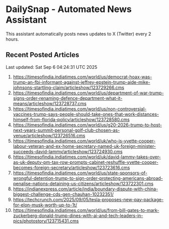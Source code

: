# DailySnap - Automated News Assistant

This assistant automatically posts news updates to X (Twitter) every 2 hours.

## Recent Posted Articles

Last updated: Sat Sep  6 04:24:31 UTC 2025

1. https://timesofindia.indiatimes.com/world/us/democrat-hoax-was-trump-an-fbi-informant-against-jeffrey-epstein-trump-aide-mike-johnsons-startling-claim/articleshow/123729266.cms
2. https://timesofindia.indiatimes.com/world/us/department-of-war-trump-signs-order-renaming-defence-department-what-it-means/articleshow/123728737.cms
3. https://timesofindia.indiatimes.com/world/us/non-controversial-vaccines-trump-says-people-should-take-ones-that-work-distances-himself-from-florida-policy/articleshow/123728580.cms
4. https://timesofindia.indiatimes.com/world/us/g20-2026-trump-to-host-next-years-summit-personal-golf-club-chosen-as-venue/articleshow/123726516.cms
5. https://timesofindia.indiatimes.com/world/uk/who-is-yvette-cooper-labour-veteran-and-ex-home-secretary-named-uk-foreign-minister-succeeds-david-lammy/articleshow/123724930.cms
6. https://timesofindia.indiatimes.com/world/uk/david-lammy-takes-over-as-uk-deputy-pm-tax-row-prompts-cabinet-reshuffle-yvette-cooper-becomes-foreign-secretary/articleshow/123723616.cms
7. https://timesofindia.indiatimes.com/world/us/state-sponsors-of-wrongful-detention-trump-to-sign-order-protecting-americans-abroad-penalise-nations-detaining-us-citizens/articleshow/123722301.cms
8. https://indianexpress.com/article/india/boundary-dispute-with-china-biggest-challenge-cds-gen-chauhan-10232351/
9. https://techcrunch.com/2025/09/05/tesla-proposes-new-pay-package-for-elon-musk-worth-up-to-1t/
10. https://timesofindia.indiatimes.com/world/us/from-bill-gates-to-mark-zuckerberg-donald-trump-dines-with-ai-and-tech-leaders-in-pics/photostory/123715431.cms
